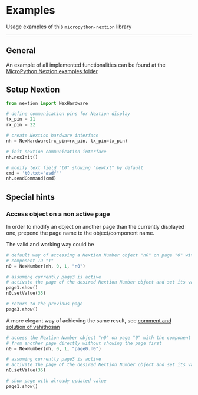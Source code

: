 # Examples

Usage examples of this `micropython-nextion` library

---------------

## General

An example of all implemented functionalities can be found at the
[MicroPython Nextion examples folder][ref-micropython-nextion-examples]

## Setup Nextion

```python
from nextion import NexHardware

# define communication pins for Nextion display
tx_pin = 21
rx_pin = 22

# create Nextion hardware interface
nh = NexHardware(rx_pin=rx_pin, tx_pin=tx_pin)

# init nextion communication interface
nh.nexInit()

# modify text field "t0" showing "newtxt" by default
cmd = 't0.txt="asdf"'
nh.sendCommand(cmd)
```

## Special hints

### Access object on a non active page

In order to modify an object on another page than the currently displayed one, prepend the page name to the object/component name.

The valid and working way could be

```python
# default way of accessing a Nextion Number object "n0" on page "0" with the
# component ID "1"
n0 = NexNumber(nh, 0, 1, "n0")

# assuming currently page3 is active
# activate the page of the desired Nextion Number object and set its value
page1.show()
n0.setValue(35)

# return to the previous page
page3.show()
```

A more elegant way of achieving the same result, see
[comment and solution of vahithosan][ref-modify-object-on-non-active-page]

```python
# access the Nextion Number object "n0" on page "0" with the component ID "1"
# from another page directly without showing the page first
n0 = NexNumber(nh, 0, 1, "page0.n0")

# assuming currently page3 is active
# activate the page of the desired Nextion Number object and set its value
n0.setValue(35)

# show page with already updated value
page1.show()
```

<!-- Links -->
[ref-micropython-nextion-examples]: https://github.com/brainelectronics/micropython-nextion/tree/develop/examples
[ref-modify-object-on-non-active-page]: https://github.com/brainelectronics/micropython-nextion/issues/20#issuecomment-1289640668
